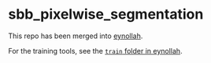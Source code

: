 # sbb_pixelwise_segmentation

This repo has been merged into [eynollah](https://github.com/qurator-spk/eynollah).

For the training tools, see the [`train` folder in eynollah](https://github.com/qurator-spk/eynollah/tree/main/train).
